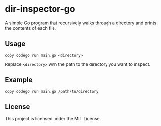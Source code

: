 # dir-inspector-go

A simple Go program that recursively walks through a directory and prints the contents of each file.

## Usage

```
copy codego run main.go <directory>
```

Replace `<directory>` with the path to the directory you want to inspect.

## Example

```
copy codego run main.go /path/to/directory
```

## License

This project is licensed under the MIT License.